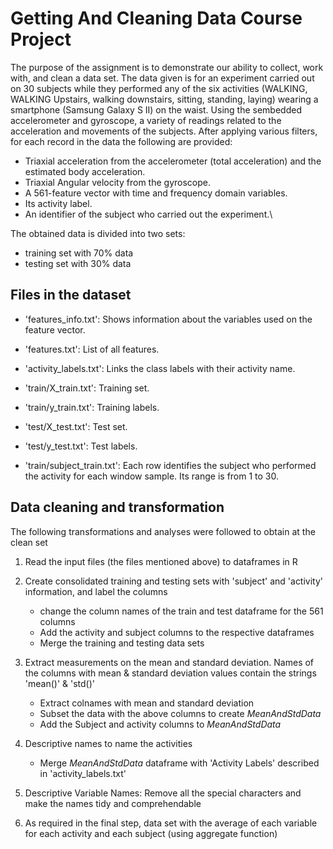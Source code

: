 # Getting And Cleaning Data Course Project

The purpose of the assignment is to demonstrate our ability to collect, work with, and clean a data set. The data given is for an experiment carried out on 30 subjects while they performed any of the six activities (WALKING, WALKING Upstairs, walking downstairs, sitting, standing, laying) wearing a smartphone (Samsung Galaxy S II) on the waist. Using the sembedded accelerometer and gyroscope, a variety of readings related to the acceleration and movements of the subjects. After applying various filters, for each record in the data the following are provided:
  - Triaxial acceleration from the accelerometer (total acceleration) and the estimated body acceleration.
  - Triaxial Angular velocity from the gyroscope. 
  - A 561-feature vector with time and frequency domain variables. 
  - Its activity label. 
  - An identifier of the subject who carried out the experiment.\

The obtained data is divided into two sets: 
  + training set with 70% data
  + testing set with 30% data
  
## Files in the dataset

- 'features_info.txt': Shows information about the variables used on the feature vector.

- 'features.txt': List of all features.

- 'activity_labels.txt': Links the class labels with their activity name.

- 'train/X_train.txt': Training set.

- 'train/y_train.txt': Training labels.

- 'test/X_test.txt': Test set.

- 'test/y_test.txt': Test labels.

- 'train/subject_train.txt': Each row identifies the subject who performed the activity for each window sample. Its range is from 1 to 30. 

## Data cleaning and transformation

The following transformations and analyses were followed to obtain at the clean set

1. Read the input files (the files mentioned above) to dataframes in R

2. Create consolidated training and testing sets with 'subject' and 'activity' information, and label the columns

    + change the column names of the train and test dataframe for the 561 columns
    + Add the activity and subject columns to the respective dataframes
    + Merge the training and testing data sets

3. Extract measurements on the mean and standard deviation. Names of the columns with mean & standard deviation values contain the strings 'mean()' & 'std()'

    + Extract colnames with mean and standard deviation
    + Subset the data with the above columns to create *MeanAndStdData*
    + Add the Subject and activity columns to *MeanAndStdData*
  
4. Descriptive names to name the activities

    + Merge *MeanAndStdData* dataframe with 'Activity Labels' described in 'activity_labels.txt'

5. Descriptive Variable Names: Remove all the special characters and make the names tidy and comprehendable

6. As required in the final step, data set with the average of each variable for each activity and each subject (using aggregate function)
